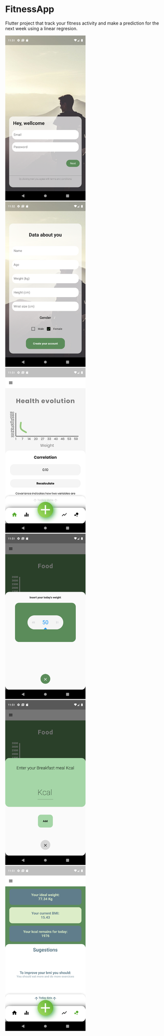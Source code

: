 # FitnessApp

Flutter project that track your fitness activity and make a prediction for the next week using a linear regresion.

<img src="https://github.com/marinvlad/fitnessApp/blob/master/Screenshot1.jpg" width="256"> <img src="https://github.com/marinvlad/fitnessApp/blob/master/Screenshot2.jpg" width="256"> <img src="https://github.com/marinvlad/fitnessApp/blob/master/Screenshot3.jpg" width="256"> 
<img src="https://github.com/marinvlad/fitnessApp/blob/master/Screenshot4.jpg" width="256"> <img src="https://github.com/marinvlad/fitnessApp/blob/master/Screenshot5.jpg" width="256"> <img src="https://github.com/marinvlad/fitnessApp/blob/master/Screenshot6.jpg" width="256">
